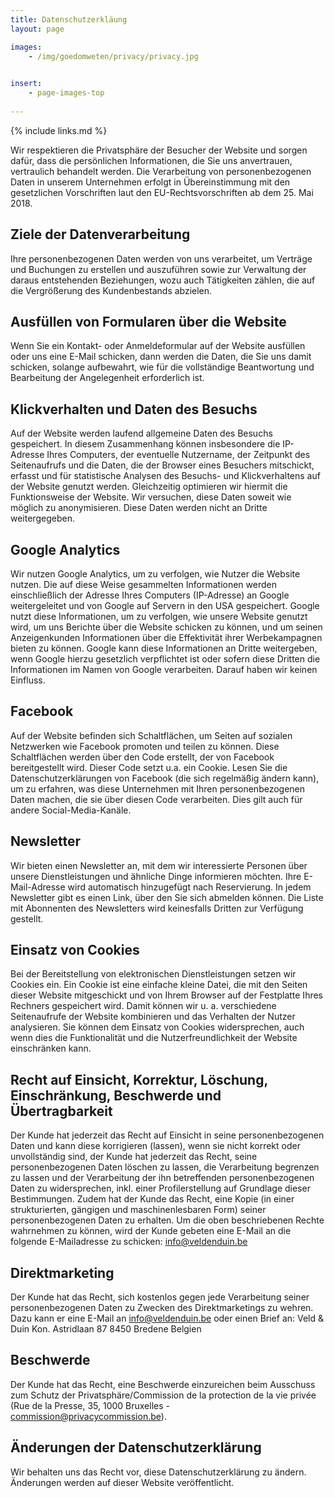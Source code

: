 ```yaml
---
title: Datenschutzerkläung
layout: page

images:
    - /img/goedomweten/privacy/privacy.jpg
    

insert:
    - page-images-top
    
---
```


{% include links.md %}

Wir respektieren die Privatsphäre der Besucher der Website und sorgen dafür, dass die persönlichen Informationen, die Sie uns anvertrauen, vertraulich behandelt werden. Die Verarbeitung von personenbezogenen Daten in unserem Unternehmen erfolgt in Übereinstimmung mit den gesetzlichen Vorschriften laut den EU-Rechtsvorschriften ab dem 25. Mai 2018.


## Ziele der Datenverarbeitung
Ihre personenbezogenen Daten werden von uns verarbeitet, um Verträge und Buchungen zu erstellen und auszuführen sowie zur Verwaltung der daraus entstehenden Beziehungen, wozu auch Tätigkeiten zählen, die auf die Vergrößerung des Kundenbestands abzielen. 

## Ausfüllen von Formularen über die Website
Wenn Sie ein Kontakt- oder Anmeldeformular auf der Website ausfüllen oder uns eine E-Mail schicken, dann werden die Daten, die Sie uns damit schicken, solange aufbewahrt, wie für die vollständige Beantwortung und Bearbeitung der Angelegenheit erforderlich ist. 

## Klickverhalten und Daten des Besuchs
Auf der Website werden laufend allgemeine Daten des Besuchs gespeichert. In diesem Zusammenhang können insbesondere die IP-Adresse Ihres Computers, der eventuelle Nutzername, der Zeitpunkt des Seitenaufrufs und die Daten, die der Browser eines Besuchers mitschickt, erfasst und für statistische Analysen des Besuchs- und Klickverhaltens auf der Website genutzt werden. Gleichzeitig optimieren wir hiermit die Funktionsweise der Website. Wir versuchen, diese Daten soweit wie möglich zu anonymisieren. Diese Daten werden nicht an Dritte weitergegeben.

## Google Analytics
Wir nutzen Google Analytics, um zu verfolgen, wie Nutzer die Website nutzen. Die auf diese Weise gesammelten Informationen werden einschließlich der Adresse Ihres Computers (IP-Adresse) an Google weitergeleitet und von Google auf Servern in den USA gespeichert. Google nutzt diese Informationen, um zu verfolgen, wie unsere Website genutzt wird, um uns Berichte über die Website schicken zu können, und um seinen Anzeigenkunden Informationen über die Effektivität ihrer Werbekampagnen bieten zu können. Google kann diese Informationen an Dritte weitergeben, wenn Google hierzu gesetzlich verpflichtet ist oder sofern diese Dritten die Informationen im Namen von Google verarbeiten. Darauf haben wir keinen Einfluss.

## Facebook
Auf der Website befinden sich Schaltflächen, um Seiten auf sozialen Netzwerken wie Facebook promoten und teilen zu können. Diese Schaltflächen werden über den Code erstellt, der von Facebook bereitgestellt wird. Dieser Code setzt u.a. ein Cookie.
Lesen Sie die Datenschutzerklärungen von Facebook (die sich regelmäßig ändern kann), um zu erfahren, was diese Unternehmen mit Ihren personenbezogenen Daten machen, die sie über diesen Code verarbeiten.
Dies gilt auch für andere Social-Media-Kanäle.

## Newsletter
Wir bieten einen Newsletter an, mit dem wir interessierte Personen über unsere Dienstleistungen und ähnliche Dinge informieren möchten. Ihre E-Mail-Adresse wird automatisch hinzugefügt nach Reservierung. In jedem Newsletter gibt es einen Link, über den Sie sich abmelden können. Die Liste mit Abonnenten des Newsletters wird keinesfalls Dritten zur Verfügung gestellt.

## Einsatz von Cookies
Bei der Bereitstellung von elektronischen Dienstleistungen setzen wir Cookies ein. Ein Cookie ist eine einfache kleine Datei, die mit den Seiten dieser Website mitgeschickt und von Ihrem Browser auf der Festplatte Ihres Rechners gespeichert wird. Damit können wir u. a. verschiedene Seitenaufrufe der Website kombinieren und das Verhalten der Nutzer analysieren. Sie können dem Einsatz von Cookies widersprechen, auch wenn dies die Funktionalität und die Nutzerfreundlichkeit der Website einschränken kann.

## Recht auf Einsicht, Korrektur, Löschung, Einschränkung, Beschwerde und Übertragbarkeit
Der Kunde hat jederzeit das Recht auf Einsicht in seine personenbezogenen Daten und kann diese korrigieren (lassen), wenn sie nicht korrekt oder unvollständig sind, der Kunde hat jederzeit das Recht, seine personenbezogenen Daten löschen zu lassen, die Verarbeitung begrenzen zu lassen und der Verarbeitung der ihn betreffenden personenbezogenen Daten zu widersprechen, inkl. einer Profilerstellung auf Grundlage dieser Bestimmungen.
Zudem hat der Kunde das Recht, eine Kopie (in einer strukturierten, gängigen und maschinenlesbaren Form) seiner personenbezogenen Daten zu erhalten.
Um die oben beschriebenen Rechte wahrnehmen zu können, wird der Kunde gebeten eine E-Mail an die folgende E-Mailadresse zu schicken: info@veldenduin.be

## Direktmarketing
Der Kunde hat das Recht, sich kostenlos gegen jede Verarbeitung seiner personenbezogenen Daten zu Zwecken des Direktmarketings zu wehren. Dazu kann er eine E-Mail an info@veldenduin.be oder einen Brief an:
Veld & Duin
Kon. Astridlaan 87
8450 Bredene
Belgien

## Beschwerde
Der Kunde hat das Recht, eine Beschwerde einzureichen beim Ausschuss zum Schutz der Privatsphäre/Commission de la protection de la vie privée (Rue de la Presse, 35, 1000 Bruxelles - commission@privacycommission.be).

## Änderungen der Datenschutzerklärung
Wir behalten uns das Recht vor, diese Datenschutzerklärung zu ändern. Änderungen werden auf dieser Website veröffentlicht.


